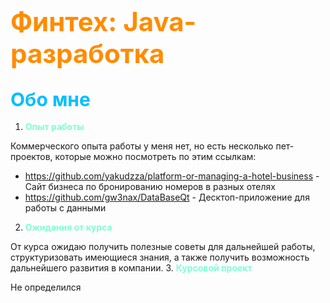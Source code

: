 # <span style='color:darkorange; font-size: 42px'> Финтех: Java-разработка
## <span style='color:deepskyblue; font-size: 30px'>  Обо мне
1. <span style='color:aquamarine'>**Опыт работы**

Коммерческого опыта работы у меня нет, но есть несколько пет-проектов, которые можно посмотреть по этим ссылкам:
- https://github.com/yakudzza/platform-or-managing-a-hotel-business - Сайт бизнеса по бронированию номеров в разных отелях
- https://github.com/gw3nax/DataBaseQt - Десктоп-приложение для работы с данными

2. <span style='color:aquamarine'>**Ожидания от курса**

От курса ожидаю получить полезные советы для дальнейшей работы, структуризовать имеющиеся знания, а также получить возможность дальнейшего развития в компании.
3. <span style='color:aquamarine'>**Курсовой проект**

Не определился


